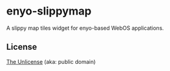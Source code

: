 # enyo-slippymap

A slippy map tiles widget for enyo-based WebOS applications.

## License

[The Unlicense](http://unlicense.org) (aka: public domain)
